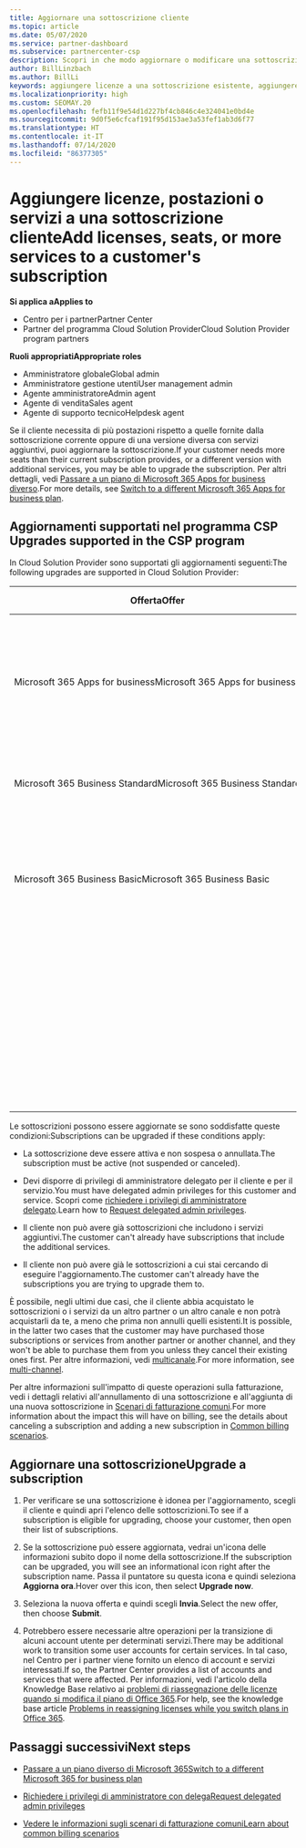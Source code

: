 ```yaml
---
title: Aggiornare una sottoscrizione cliente
ms.topic: article
ms.date: 05/07/2020
ms.service: partner-dashboard
ms.subservice: partnercenter-csp
description: Scopri in che modo aggiornare o modificare una sottoscrizione cliente. Aggiungere altre licenze e postazioni o passare a una versione diversa con più servizi.
author: BillLinzbach
ms.author: BillLi
keywords: aggiungere licenze a una sottoscrizione esistente, aggiungere postazioni a una sottoscrizione esistente, modificare una sottoscrizione, cambiare una sottoscrizione, acquistare ulteriori licenze per un cliente
ms.localizationpriority: high
ms.custom: SEOMAY.20
ms.openlocfilehash: fefb11f9e54d1d227bf4cb846c4e324041e0bd4e
ms.sourcegitcommit: 9d0f5e6cfcaf191f95d153ae3a53fef1ab3d6f77
ms.translationtype: HT
ms.contentlocale: it-IT
ms.lasthandoff: 07/14/2020
ms.locfileid: "86377305"
---
```

# <a name="add-licenses-seats-or-more-services-to-a-customers-subscription"></a><span data-ttu-id="a0c8a-105">Aggiungere licenze, postazioni o servizi a una sottoscrizione cliente</span><span class="sxs-lookup"><span data-stu-id="a0c8a-105">Add licenses, seats, or more services to a customer's subscription</span></span>

<span data-ttu-id="a0c8a-106">**Si applica a**</span><span class="sxs-lookup"><span data-stu-id="a0c8a-106">**Applies to**</span></span>

- <span data-ttu-id="a0c8a-107">Centro per i partner</span><span class="sxs-lookup"><span data-stu-id="a0c8a-107">Partner Center</span></span>
- <span data-ttu-id="a0c8a-108">Partner del programma Cloud Solution Provider</span><span class="sxs-lookup"><span data-stu-id="a0c8a-108">Cloud Solution Provider program partners</span></span>

<span data-ttu-id="a0c8a-109">**Ruoli appropriati**</span><span class="sxs-lookup"><span data-stu-id="a0c8a-109">**Appropriate roles**</span></span>

- <span data-ttu-id="a0c8a-110">Amministratore globale</span><span class="sxs-lookup"><span data-stu-id="a0c8a-110">Global admin</span></span>
- <span data-ttu-id="a0c8a-111">Amministratore gestione utenti</span><span class="sxs-lookup"><span data-stu-id="a0c8a-111">User management admin</span></span>
- <span data-ttu-id="a0c8a-112">Agente amministratore</span><span class="sxs-lookup"><span data-stu-id="a0c8a-112">Admin agent</span></span>
- <span data-ttu-id="a0c8a-113">Agente di vendita</span><span class="sxs-lookup"><span data-stu-id="a0c8a-113">Sales agent</span></span>
- <span data-ttu-id="a0c8a-114">Agente di supporto tecnico</span><span class="sxs-lookup"><span data-stu-id="a0c8a-114">Helpdesk agent</span></span>

<span data-ttu-id="a0c8a-115">Se il cliente necessita di più postazioni rispetto a quelle fornite dalla sottoscrizione corrente oppure di una versione diversa con servizi aggiuntivi, puoi aggiornare la sottoscrizione.</span><span class="sxs-lookup"><span data-stu-id="a0c8a-115">If your customer needs more seats than their current subscription provides, or a different version with additional services, you may be able to upgrade the subscription.</span></span> <span data-ttu-id="a0c8a-116">Per altri dettagli, vedi [Passare a un piano di Microsoft 365 Apps for business diverso](https://go.microsoft.com/fwlink/p/?LinkId=723577).</span><span class="sxs-lookup"><span data-stu-id="a0c8a-116">For more details, see [Switch to a different Microsoft 365 Apps for business plan](https://go.microsoft.com/fwlink/p/?LinkId=723577).</span></span>

## <a name="upgrades-supported-in-the-csp-program"></a><span data-ttu-id="a0c8a-117">Aggiornamenti supportati nel programma CSP <a href="" id="upgradesubscription"></a></span><span class="sxs-lookup"><span data-stu-id="a0c8a-117">Upgrades supported in the CSP program <a href="" id="upgradesubscription"></a></span></span>

<span data-ttu-id="a0c8a-118">In Cloud Solution Provider sono supportati gli aggiornamenti seguenti:</span><span class="sxs-lookup"><span data-stu-id="a0c8a-118">The following upgrades are supported in Cloud Solution Provider:</span></span>

<table>
<colgroup>
<col width="50%" />
<col width="50%" />
</colgroup>
<thead>
<tr class="header">
<th><span data-ttu-id="a0c8a-119">Offerta</span><span class="sxs-lookup"><span data-stu-id="a0c8a-119">Offer</span></span></th>
<th><span data-ttu-id="a0c8a-120">Aggiornamenti possibili</span><span class="sxs-lookup"><span data-stu-id="a0c8a-120">Possible upgrades</span></span></th>
</tr>
</thead>
<tbody>
<tr class="odd">
<td><span data-ttu-id="a0c8a-121">Microsoft 365 Apps for business</span><span class="sxs-lookup"><span data-stu-id="a0c8a-121">Microsoft 365 Apps for business</span></span></td>
<td><ul>
<li><span data-ttu-id="a0c8a-122">Microsoft 365 Business Premium¹</span><span class="sxs-lookup"><span data-stu-id="a0c8a-122">Microsoft 365 Business Premium¹</span></span></li>
<li><span data-ttu-id="a0c8a-123">Microsoft 365 Apps for enterprise</span><span class="sxs-lookup"><span data-stu-id="a0c8a-123">Microsoft 365 Apps for enterprise</span></span></li>
<li><span data-ttu-id="a0c8a-124">Office 365 Enterprise E3</span><span class="sxs-lookup"><span data-stu-id="a0c8a-124">Office 365 Enterprise E3</span></span></li>
<li><span data-ttu-id="a0c8a-125">Office 365 Enterprise E5</span><span class="sxs-lookup"><span data-stu-id="a0c8a-125">Office 365 Enterprise E5</span></span></li>
</ul></td>
</tr>
<tr class="even">
<td><span data-ttu-id="a0c8a-126">Microsoft 365 Business Standard</span><span class="sxs-lookup"><span data-stu-id="a0c8a-126">Microsoft 365 Business Standard</span></span></td>
<td><ul>
<li><span data-ttu-id="a0c8a-127">Office 365 Enterprise E3</span><span class="sxs-lookup"><span data-stu-id="a0c8a-127">Office 365 Enterprise E3</span></span></li>
<li><span data-ttu-id="a0c8a-128">Office 365 Enterprise E5</span><span class="sxs-lookup"><span data-stu-id="a0c8a-128">Office 365 Enterprise E5</span></span></li>
</ul></td>
</tr>
<tr class="odd">
<td><span data-ttu-id="a0c8a-129">Microsoft 365 Business Basic</span><span class="sxs-lookup"><span data-stu-id="a0c8a-129">Microsoft 365 Business Basic</span></span></td>
<td><ul>
<li><span data-ttu-id="a0c8a-130">Microsoft 365 Business Standard¹</span><span class="sxs-lookup"><span data-stu-id="a0c8a-130">Microsoft 365 Business Standard¹</span></span></li>
<li><span data-ttu-id="a0c8a-131">Office 365 Enterprise E1</span><span class="sxs-lookup"><span data-stu-id="a0c8a-131">Office 365 Enterprise E1</span></span></li>
<li><span data-ttu-id="a0c8a-132">Office 365 Enterprise E3</span><span class="sxs-lookup"><span data-stu-id="a0c8a-132">Office 365 Enterprise E3</span></span></li>
<li><span data-ttu-id="a0c8a-133">Office 365 Enterprise E5</span><span class="sxs-lookup"><span data-stu-id="a0c8a-133">Office 365 Enterprise E5</span></span></li>
</ul></td>
</tr>
<tr class="even">
<td></td>
<td><p><span data-ttu-id="a0c8a-134">¹ Puoi aggiornare Microsoft 365 Apps for business India e Microsoft 365 Business Basic India a Microsoft 365 Business Standard India, non a Microsoft 365 Business Standard.</span><span class="sxs-lookup"><span data-stu-id="a0c8a-134">¹ Microsoft 365 Apps for business India and Microsoft 365 Business Basic India can be upgraded to Microsoft 365 Business Standard India, not to Microsoft 365 Business Standard.</span></span></p></td>
</tr>
</tbody>
</table>

<span data-ttu-id="a0c8a-135">Le sottoscrizioni possono essere aggiornate se sono soddisfatte queste condizioni:</span><span class="sxs-lookup"><span data-stu-id="a0c8a-135">Subscriptions can be upgraded if these conditions apply:</span></span>

- <span data-ttu-id="a0c8a-136">La sottoscrizione deve essere attiva e non sospesa o annullata.</span><span class="sxs-lookup"><span data-stu-id="a0c8a-136">The subscription must be active (not suspended or canceled).</span></span>

- <span data-ttu-id="a0c8a-137">Devi disporre di privilegi di amministratore delegato per il cliente e per il servizio.</span><span class="sxs-lookup"><span data-stu-id="a0c8a-137">You must have delegated admin privileges for this customer and service.</span></span> <span data-ttu-id="a0c8a-138">Scopri come [richiedere i privilegi di amministratore delegato](request-a-relationship-with-a-customer.md).</span><span class="sxs-lookup"><span data-stu-id="a0c8a-138">Learn how to [Request delegated admin privileges](request-a-relationship-with-a-customer.md).</span></span>

- <span data-ttu-id="a0c8a-139">Il cliente non può avere già sottoscrizioni che includono i servizi aggiuntivi.</span><span class="sxs-lookup"><span data-stu-id="a0c8a-139">The customer can't already have subscriptions that include the additional services.</span></span>

- <span data-ttu-id="a0c8a-140">Il cliente non può avere già le sottoscrizioni a cui stai cercando di eseguire l'aggiornamento.</span><span class="sxs-lookup"><span data-stu-id="a0c8a-140">The customer can't already have the subscriptions you are trying to upgrade them to.</span></span>

<span data-ttu-id="a0c8a-141">È possibile, negli ultimi due casi, che il cliente abbia acquistato le sottoscrizioni o i servizi da un altro partner o un altro canale e non potrà acquistarli da te, a meno che prima non annulli quelli esistenti.</span><span class="sxs-lookup"><span data-stu-id="a0c8a-141">It is possible, in the latter two cases that the customer may have purchased those subscriptions or services from another partner or another channel, and they won't be able to purchase them from you unless they cancel their existing ones first.</span></span> <span data-ttu-id="a0c8a-142">Per altre informazioni, vedi [multicanale](multichannel.md).</span><span class="sxs-lookup"><span data-stu-id="a0c8a-142">For more information, see [multi-channel](multichannel.md).</span></span>

<span data-ttu-id="a0c8a-143">Per altre informazioni sull'impatto di queste operazioni sulla fatturazione, vedi i dettagli relativi all'annullamento di una sottoscrizione e all'aggiunta di una nuova sottoscrizione in [Scenari di fatturazione comuni](common-billing-scenarios.md).</span><span class="sxs-lookup"><span data-stu-id="a0c8a-143">For more information about the impact this will have on billing, see the details about canceling a subscription and adding a new subscription in [Common billing scenarios](common-billing-scenarios.md).</span></span>

## <a name="upgrade-a-subscription"></a><span data-ttu-id="a0c8a-144">Aggiornare una sottoscrizione</span><span class="sxs-lookup"><span data-stu-id="a0c8a-144">Upgrade a subscription</span></span>

1. <span data-ttu-id="a0c8a-145">Per verificare se una sottoscrizione è idonea per l'aggiornamento, scegli il cliente e quindi apri l'elenco delle sottoscrizioni.</span><span class="sxs-lookup"><span data-stu-id="a0c8a-145">To see if a subscription is eligible for upgrading, choose your customer, then open their list of subscriptions.</span></span>

2. <span data-ttu-id="a0c8a-146">Se la sottoscrizione può essere aggiornata, vedrai un'icona delle informazioni subito dopo il nome della sottoscrizione.</span><span class="sxs-lookup"><span data-stu-id="a0c8a-146">If the subscription can be upgraded, you will see an informational icon right after the subscription name.</span></span> <span data-ttu-id="a0c8a-147">Passa il puntatore su questa icona e quindi seleziona **Aggiorna ora**.</span><span class="sxs-lookup"><span data-stu-id="a0c8a-147">Hover over this icon, then select **Upgrade now**.</span></span>

3. <span data-ttu-id="a0c8a-148">Seleziona la nuova offerta e quindi scegli **Invia**.</span><span class="sxs-lookup"><span data-stu-id="a0c8a-148">Select the new offer, then choose **Submit**.</span></span>

4. <span data-ttu-id="a0c8a-149">Potrebbero essere necessarie altre operazioni per la transizione di alcuni account utente per determinati servizi.</span><span class="sxs-lookup"><span data-stu-id="a0c8a-149">There may be additional work to transition some user accounts for certain services.</span></span> <span data-ttu-id="a0c8a-150">In tal caso, nel Centro per i partner viene fornito un elenco di account e servizi interessati.</span><span class="sxs-lookup"><span data-stu-id="a0c8a-150">If so, the Partner Center provides a list of accounts and services that were affected.</span></span> <span data-ttu-id="a0c8a-151">Per informazioni, vedi l'articolo della Knowledge Base relativo ai [problemi di riassegnazione delle licenze quando si modifica il piano di Office 365](https://go.microsoft.com/fwlink/p/?LinkId=723576).</span><span class="sxs-lookup"><span data-stu-id="a0c8a-151">For help, see the knowledge base article [Problems in reassigning licenses while you switch plans in Office 365](https://go.microsoft.com/fwlink/p/?LinkId=723576).</span></span>

## <a name="next-steps"></a><span data-ttu-id="a0c8a-152">Passaggi successivi</span><span class="sxs-lookup"><span data-stu-id="a0c8a-152">Next steps</span></span>

- [<span data-ttu-id="a0c8a-153">Passare a un piano diverso di Microsoft 365</span><span class="sxs-lookup"><span data-stu-id="a0c8a-153">Switch to a different Microsoft 365 for business plan</span></span>](https://go.microsoft.com/fwlink/p/?LinkId=723577)

- [<span data-ttu-id="a0c8a-154">Richiedere i privilegi di amministratore con delega</span><span class="sxs-lookup"><span data-stu-id="a0c8a-154">Request delegated admin privileges</span></span>](request-a-relationship-with-a-customer.md)

- [<span data-ttu-id="a0c8a-155">Vedere le informazioni sugli scenari di fatturazione comuni</span><span class="sxs-lookup"><span data-stu-id="a0c8a-155">Learn about common billing scenarios</span></span>](common-billing-scenarios.md)
